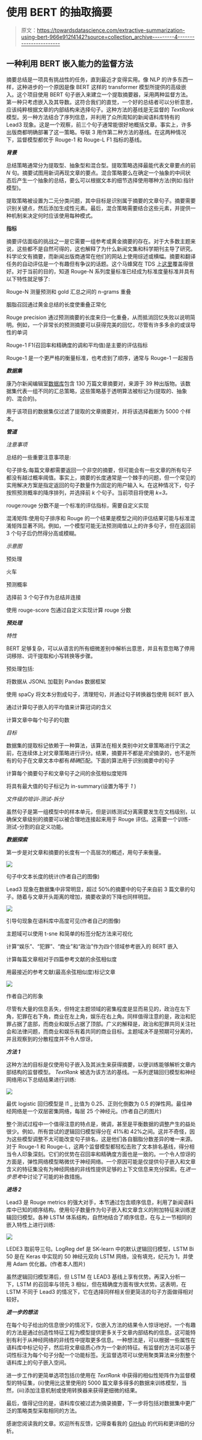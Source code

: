 # 使用 BERT 的抽取摘要

> 原文：<https://towardsdatascience.com/extractive-summarization-using-bert-966e912f4142?source=collection_archive---------4----------------------->

## 一种利用 BERT 嵌入能力的监督方法

摘要总结是一项具有挑战性的任务，直到最近才变得实用。像 NLP 的许多东西一样，这种进步的一个原因是像 BERT 这样的 transformer 模型所提供的高级嵌入。这个项目使用 BERT 句子嵌入来建立一个提取摘要器，采用两种监督方法。第一种只考虑嵌入及其导数。这符合我们的直觉，一个好的总结者可以分析意思，应该纯粹根据文章的内部结构来选择句子。这种方法的基线是无监督的 *TextRank* 模型。另一种方法结合了序列信息，并利用了众所周知的新闻语料库特有的 Lead3 现象。这是一个观察，前三个句子通常能很好地概括文章。事实上，许多出版商都明确部署了这一策略。导联 3 用作第二种方法的基线。在这两种情况下，监督模型都优于 Rouge-1 和 Rouge-L F1 指标的基线。

***背景***

总结策略通常分为提取型、抽象型和混合型。提取策略选择最能代表文章要点的前 *N* 句。摘要试图用新词再现文章的要点。混合策略要么在确定一个抽象的中间状态后产生一个抽象的总结，要么可以根据文本的细节选择使用哪种方法(例如:指针模型)。

提取策略被设置为二元分类问题，其中目标是识别属于摘要的文章句子。摘要需要识别关键点，然后添加生成性元素。最后，混合策略需要结合这些元素，并提供一种机制来决定何时应该使用每种模式。

**指标**

摘要评估面临的挑战之一是它需要一组参考或黄金摘要的存在。对于大多数主题来说，这些都不是自然可得的，这也解释了为什么新闻文集和科学期刊主导了研究。科学论文有摘要，而新闻出版商通常在他们的网站上使用综述或横幅。摘要和翻译任务的自动评估是一个有趣但有争议的话题。这个马蜂窝在 TDS 上[这里](/evaluating-text-output-in-nlp-bleu-at-your-own-risk-e8609665a213)覆盖得很好。对于当前的目的，知道 Rouge-N 系列度量标准已经成为标准度量标准并具有以下特性就足够了:

Rouge-N 测量预测和 gold 汇总之间的 n-grams 重叠

胭脂召回通过黄金总结的长度使重叠正常化

Rouge precision 通过预测摘要的长度来归一化重叠，从而抵消回忆失败以说明简明。例如，一个非常长的预测摘要可以获得完美的回忆，尽管有许多多余的或误导性的单词

Rouge-1 F1(召回率和精确度的调和平均值)是主要的评估指标

Rouge-1 是一个更严格的衡量标准，也考虑到了顺序，通常与 Rouge-1 一起报告

***数据集***

康乃尔新闻编辑室[数据库](http://lil.nlp.cornell.edu/newsroom/index.html)包含 130 万篇文章摘要对，来源于 39 种出版物。该数据集代表一组不同的汇总策略，这些策略基于透明算法被标记为(提取的、抽象的、混合的)。

用于该项目的数据集仅过滤了提取的文章摘要对，并将该选择截断为 5000 个样本。

***管道***

*注意事项*

总结的一些重要注意事项是:

句子排名:每篇文章都需要返回一个非空的摘要，但可能会有一些文章的所有句子都没有越过概率阈值。事实上，摘要的长度通常是一个棘手的问题，但一个常见的实用解决方案是指定返回的句子数量作为固定的用户输入 k。在这种情况下，句子按照预测概率的降序排列，并选择前 *k* 个句子。当前项目将使用 *k=3。*

rouge:rouge 分数不是一个标准的评估指标，需要自定义实现

混淆矩阵:使用句子排序和 Rouge 的一个结果是模型之间的评估结果可能与标准混淆矩阵显著不同。例如，一个模型可能无法预测阈值以上的许多句子，但在返回前 3 个句子后仍然得分高或模糊。

*示意图*

预处理

火车

预测概率

选择前 3 个句子作为总结并连接

使用 rouge-score 包通过自定义实现计算 rouge 分数

***预处理***

*特性*

BERT 足够复杂，可以从语言的所有细微差别中解析出意思，并且有意忽略了停用词移除、词干提取和小写转换等步骤。

预处理包括:

将数据从 JSONL 加载到 Pandas 数据框架

使用 spaCy 将文本分割成句子，清理短句，并通过句子转换器包使用 BERT 嵌入

通过计算句子嵌入的平均值来计算冠词的含义

计算文章中每个句子的句数

*目标*

数据集的提取标记依赖于一种算法，该算法在相关类别中对文章策略进行宁滨之前，在连续体上对文章策略进行评分。结果，摘要并不都是*完全*摘录的，也不是所有的句子在文章文本中都有*精确*匹配。下面的算法用于识别摘要中的句子

计算每个摘要句子和文章句子之间的余弦相似度矩阵

将具有最大值的句子标记为 in-summary(设置为等于 *1* )

*文件级的培训-测试-拆分*

虽然句子是第一组模型中的样本单元，但是训练测试分离需要发生在文档级别，以确保文章级别的摘要可以被合理地连接起来用于 Rouge 评估。这需要一个训练-测试-分割的自定义功能。

***数据探索***

第一步是对文章和摘要的长度有一个高层次的概述，用句子来衡量。

![](img/2a4e85414bac3c2565f680834b878e71.png)

句子中文本长度的统计(作者自己的图像)

Lead3 现象在数据集中非常明显，超过 50%的摘要中的句子来自前 3 篇文章的句子。随着与文章开头距离的增加，摘要收录的下降也同样明显。

![](img/8994bd2631b6b0a6add19f6761906f0b.png)

引导句现象在语料库中高度可见(作者自己的图像)

主题域可以使用 t-sne 和简单的标签分配方法来可视化

计算“娱乐”、“犯罪”、“商业”和“政治”作为四个领域参考嵌入的 BERT 嵌入

计算每篇文章相对于四篇参考文献的余弦相似度

用最接近的参考文献(最高余弦相似度)标记文章

![](img/6133e1aa4900316de06ae1c3514727d9.png)

作者自己的形象

尽管有大量的信息丢失，但特定主题领域的密集程度是显而易见的，政治在左下角，犯罪在右下角，商业在左上角，娱乐在右上角。同样值得注意的是，政治和犯罪占据了底部，而商业和娱乐占据了顶部。广义的解释是，政治和犯罪共同关注社会和法律问题，而商业和娱乐有着共同的商业目标。主题域决不是预期可分离的，并且观察到的分散程度并不令人惊讶。

***方法 1***

这种方法的目标是仅使用句子嵌入及其派生来获得摘要，以便训练能够解析文章内部结构的监督模型。 *TextRank* 被选为该方法的基线。一系列逻辑回归模型和神经网络用以下总结结果进行训练:

![](img/c7859c2a73182b6a3d29b8417f9e1658.png)

最优 logistic 回归模型是 l1 _ 比值为 0.25、正则化倒数为 0.5 的弹性网。最佳神经网络是一个双层密集网络，每层 25 个神经元。(作者自己的图片)

整个测试过程中一个值得注意的特点是，微调，甚至是平衡数据的调整产生的益处很少。例如，所有尝试的逻辑回归模型得分在 41%和 42%之间。这并不奇怪，因为这些模型调整不太可能改变句子排名，这是他们各自胭脂分数差异的唯一来源。对于 Rouge-1 和 Rouge-L，这两个监督模型都轻松击败了文本排名基线，得分相当令人印象深刻。它们的优势在召回率和精确度方面也是一致的。一个令人惊讶的方面是，弹性网络模型略微优于神经网络。一个原因可能是仅提供句子嵌入和文章含义的特征集没有为神经网络的非线性提供足够的上下文信息来充分探索。在*进一步思考*中讨论了可能的补救措施。

***进场 2***

Lead3 是 Rouge metrics 的强大对手，本节通过包含顺序信息，利用了新闻语料库中已知的顺序结构。使用句子数量作为句子嵌入和文章含义的附加特征来训练逻辑回归模型。各种 LSTM 体系结构，自然地结合了顺序信息，在与上一节相同的嵌入特性上进行训练:

![](img/8d5d1a4a60a44167f4b3c93429c5a3d3.png)

LEDE3 取前导三句。LogReg def 是 SK-learn 中的默认逻辑回归模型，LSTM Bi 50 是在 Keras 中实现的 50 神经元双向 LSTM 网络，没有填充，纪元为 1，并使用 Adam 优化器。(作者本人图片)

虽然逻辑回归模型滞后，但 LSTM 在 LEAD3 基线上享有优势。再深入分析一下，LSTM 的召回率与领先 3 相似，但在精确度方面有很大优势。这表明，在 LSTM 不同于 Lead3 的情况下，它在选择同样相关但更简洁的句子方面做得相对较好。

***进一步的想法***

在每个句子给出的信息很少的情况下，仅嵌入方法的结果令人惊讶地好。一个有趣的方法是通过创造性特征工程为模型提供更多关于文章内部结构的信息。这可能特别有利于从神经网络的非线性中提取更多信息。一种想法是，可以根据一些属性在语料库中标记句子，然后将文章级质心作为一个新的特征。有监督的方法可以基于词性标注为每个句子分配一个功能标签。无监督选项可以使用聚类算法来分割整个语料库上的句子嵌入空间。

进一步工作的更简单选项包括(I)使用在 *TextRank* 中获得的相似性矩阵作为监督模型的特征集，(ii)使用比这里使用的 5000 篇文章多得多的数据来训练模型，当然，(iii)添加注意机制或使用转换器来获得更细微的结果。

最后，值得记住的是，语料库仅被过滤为摘录摘要，下一步将包括对数据集中更广泛的策略类型采取相同的方法。

感谢您阅读我的文章。欢迎所有反馈，记得查看我的 [GitHub](https://github.com/gslicht/Extractive-Summarization-of-a-News-Corpus-Using-BERT) 的代码和更详细的分析。